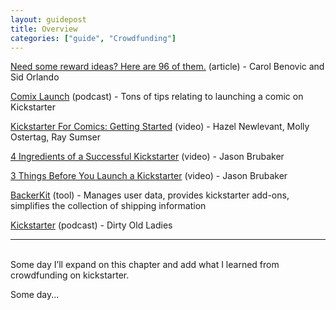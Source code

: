 ```yaml
---
layout: guidepost
title: Overview
categories: ["guide", "Crowdfunding"]
---
```


[Need some reward ideas? Here are 96 of them.](https://www.kickstarter.com/blog/need-some-reward-ideas-here-are-96-of-them) (article) - Carol Benovic and Sid Orlando


[Comix Launch](http://www.comixlaunch.com/) (podcast) - Tons of tips relating to launching a comic on Kickstarter

[Kickstarter For Comics: Getting Started](https://www.youtube.com/watch?v=fwPVbpeHk9Y) (video) - Hazel Newlevant, Molly Ostertag, Ray Sumser

[4 Ingredients of a Successful Kickstarter](https://www.youtube.com/watch?v=0M8wYb4KIbA) (video) - Jason Brubaker

[3 Things Before You Launch a Kickstarter](https://www.youtube.com/watch?v=fyPwzhuj1_k) (video) - Jason Brubaker

[BackerKit](https://www.backerkit.com/) (tool) - Manages user data, provides kickstarter add-ons, simplifies the collection of shipping information

[Kickstarter](http://dirtyoldladies.libsyn.com/dirty-old-ladies-episode-2-kickstarter) (podcast) - Dirty Old Ladies

<hr><br>
Some day I’ll expand on this chapter and add what I learned from crowdfunding on kickstarter.

Some day...

